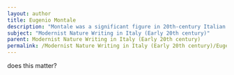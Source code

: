 ```yaml
---
layout: author
title: Eugenio Montale
description: "Montale was a significant figure in 20th-century Italian literature and a Nobel Prize winner in Literature. His poetry often blends nature with philosophical introspections, employing rich imagery of the Ligurian landscape to explore human existence."
subject: "Modernist Nature Writing in Italy (Early 20th century)"
parent: Modernist Nature Writing in Italy (Early 20th century)
permalink: /Modernist Nature Writing in Italy (Early 20th century)/Eugenio Montale/
---
```


does this matter?
